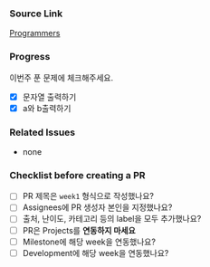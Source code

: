 ### Source Link

[Programmers](https://school.programmers.co.kr/learn/challenges?order=recent&levels=0&languages=javascript&page=1)

### Progress

이번주 푼 문제에 체크해주세요.

- [x] 문자열 출력하기
- [x] a와 b출력하기

### Related Issues

<!--
- [관련 이슈 번호, e.g., question #123]
- 없으면 none
-->

- none

### Checklist before creating a PR

- [ ] PR 제목은 `week1` 형식으로 작성했나요?
- [ ] Assignees에 PR 생성자 본인을 지정했나요?
- [ ] 출처, 난이도, 카테고리 등의 label을 모두 추가했나요?
- [ ] PR은 Projects를 **연동하지 마세요**
- [ ] Milestone에 해당 week을 연동했나요?
- [ ] Development에 해당 week을 연동했나요?
